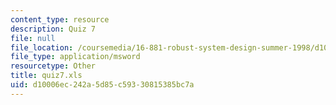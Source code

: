 ```yaml
---
content_type: resource
description: Quiz 7
file: null
file_location: /coursemedia/16-881-robust-system-design-summer-1998/d10006ec242a5d85c59330815385bc7a_quiz7.xls
file_type: application/msword
resourcetype: Other
title: quiz7.xls
uid: d10006ec-242a-5d85-c593-30815385bc7a
---
```

